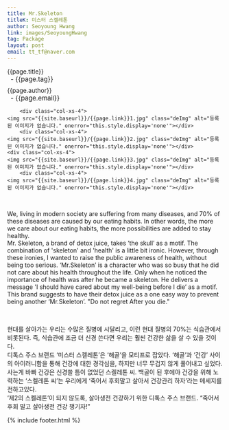 ```yaml
---
title: Mr.Skeleton
titleK: 미스터 스켈레톤
author: Seoyoung Hwang
link: images/SeoyoungHwang
tag: Package
layout: post
email: tt_tf@naver.com
---	
```


<div class="container">

<div class="deDep">
{{page.title}}<br>
<p style="font-size:15px; margin:0px; padding:0px 0px 0px 8px; margin:0px 0px 8px 0px;">- {{page.tag}}</p>
{{page.author}}<br>
<p style="font-size:15px; margin:0px; padding:0px 0px 0px 8px;">- {{page.email}}</p>
</div>


<div class="row" class="imgcolor">
	
		<div class="col-xs-4">
	<img src="{{site.baseurl}}/{{page.link}}1.jpg" class="deImg" alt="등록된 이미지가 없습니다." onerror="this.style.display='none'"></div>
		<div class="col-xs-4">
	<img src="{{site.baseurl}}/{{page.link}}2.jpg" class="deImg" alt="등록된 이미지가 없습니다." onerror="this.style.display='none'"></div>
	<div class="col-xs-4">
	<img src="{{site.baseurl}}/{{page.link}}3.jpg" class="deImg" alt="등록된 이미지가 없습니다." onerror="this.style.display='none'"></div>
		<div class="col-xs-4">
	<img src="{{site.baseurl}}/{{page.link}}4.jpg" class="deImg" alt="등록된 이미지가 없습니다." onerror="this.style.display='none'"></div>
	
</div>
<br>

<div class="det lato">



We, living in modern society are suffering from many diseases, and 70% of these diseases are caused by our eating habits. In other words, the more we care about our eating habits, the more possibilities are added to stay healthy.
<br>
Mr. Skeleton, a brand of detox juice, takes ‘the skull’ as a motif. The combination of 'skeleton' and 'health' is a little bit ironic. However, through these ironies, I wanted to raise the public awareness of health, without being too serious. ‘Mr.Skeleton’ is a character who was so busy that he did not care about his health throughout the life. Only when he noticed the importance of health was after he became a skeleton. He delivers a message 'I should have cared about my well-being before I die’ as a motif.
<br>
This brand suggests to have their detox juice as a one easy way to prevent being another ‘Mr.Skeleton’.
"Do not regret After you die."



</div>

<br>

<div class="noto">

현대를 살아가는 우리는 수많은 질병에 시달리고, 이런 현대 질병의 70%는 식습관에서 비롯된다. 즉, 식습관에 조금 더 신경 쓴다면 우리는 훨씬 건강한 삶을 살 수 있을 것이다. 
<br>
디톡스 주스 브랜드 ‘미스터 스켈레톤’은 ‘해골’을 모티프로 잡았다. ‘해골’과 ‘건강’ 사이의 아이러니함을 통해 건강에 대한 경각심을, 하지만 너무 무겁지 않게 풀어내고 싶었다. 사는게 바빠 건강은 신경쓸 틈이 없었던 스켈레톤 씨. 백골이 된 후에야 건강을 위해 노력하는 ‘스켈레톤 씨’는 우리에게 ‘죽어서 후회말고 살아서 건강관리 하자’라는 메세지를 전하고있다.
<br>
‘제2의 스켈레톤’이 되지 않도록, 살아생전 건강하기 위한 디톡스 주스 브랜드. 
“죽어서 후회 말고 살아생전 건강 챙기자!”


</div>
 {% include footer.html %}